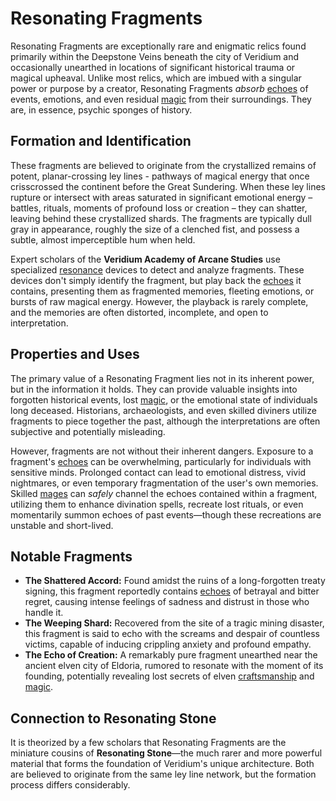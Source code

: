 # Resonating Fragments

Resonating Fragments are exceptionally rare and enigmatic relics found primarily within the Deepstone Veins beneath the city of Veridium and occasionally unearthed in locations of significant historical trauma or magical upheaval. Unlike most relics, which are imbued with a singular power or purpose by a creator, Resonating Fragments *absorb* [echoes](/raw/20250501/soul/echoes.md) of events, emotions, and even residual [magic](/structure/mechanic/magic.md) from their surroundings. They are, in essence, psychic sponges of history.

## Formation and Identification

These fragments are believed to originate from the crystallized remains of potent, planar-crossing ley lines - pathways of magical energy that once crisscrossed the continent before the Great Sundering. When these ley lines rupture or intersect with areas saturated in significant emotional energy – battles, rituals, moments of profound loss or creation – they can shatter, leaving behind these crystallized shards. The fragments are typically dull gray in appearance, roughly the size of a clenched fist, and possess a subtle, almost imperceptible hum when held.

Expert scholars of the **Veridium Academy of Arcane Studies** use specialized [resonance](/raw/20250501/resonance/resonance.md) devices to detect and analyze fragments. These devices don't simply identify the fragment, but play back the [echoes](/raw/20250501/soul/echoes.md) it contains, presenting them as fragmented memories, fleeting emotions, or bursts of raw magical energy. However, the playback is rarely complete, and the memories are often distorted, incomplete, and open to interpretation.

## Properties and Uses

The primary value of a Resonating Fragment lies not in its inherent power, but in the information it holds. They can provide valuable insights into forgotten historical events, lost [magic](/structure/mechanic/magic.md), or the emotional state of individuals long deceased. Historians, archaeologists, and even skilled diviners utilize fragments to piece together the past, although the interpretations are often subjective and potentially misleading.

However, fragments are not without their inherent dangers. Exposure to a fragment's [echoes](/raw/20250501/soul/echoes.md) can be overwhelming, particularly for individuals with sensitive minds. Prolonged contact can lead to emotional distress, vivid nightmares, or even temporary fragmentation of the user's own memories. Skilled [mages](/raw/20250504/mage/mages.md) can *safely* channel the echoes contained within a fragment, utilizing them to enhance divination spells, recreate lost rituals, or even momentarily summon echoes of past events—though these recreations are unstable and short-lived.

## Notable Fragments

*   **The Shattered Accord:** Found amidst the ruins of a long-forgotten treaty signing, this fragment reportedly contains [echoes](/raw/20250501/soul/echoes.md) of betrayal and bitter regret, causing intense feelings of sadness and distrust in those who handle it.
*   **The Weeping Shard:** Recovered from the site of a tragic mining disaster, this fragment is said to echo with the screams and despair of countless victims, capable of inducing crippling anxiety and profound empathy.
*   **The Echo of Creation:** A remarkably pure fragment unearthed near the ancient elven city of Eldoria, rumored to resonate with the moment of its founding, potentially revealing lost secrets of elven [craftsmanship](/raw/20250501/craftsmanship/craftsmanship.md) and [magic](/structure/mechanic/magic.md).

## Connection to Resonating Stone

It is theorized by a few scholars that Resonating Fragments are the miniature cousins of **Resonating Stone**—the much rarer and more powerful material that forms the foundation of Veridium's unique architecture. Both are believed to originate from the same ley line network, but the formation process differs considerably.

